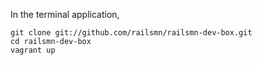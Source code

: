 In the terminal application,

    git clone git://github.com/railsmn/railsmn-dev-box.git
    cd railsmn-dev-box
    vagrant up